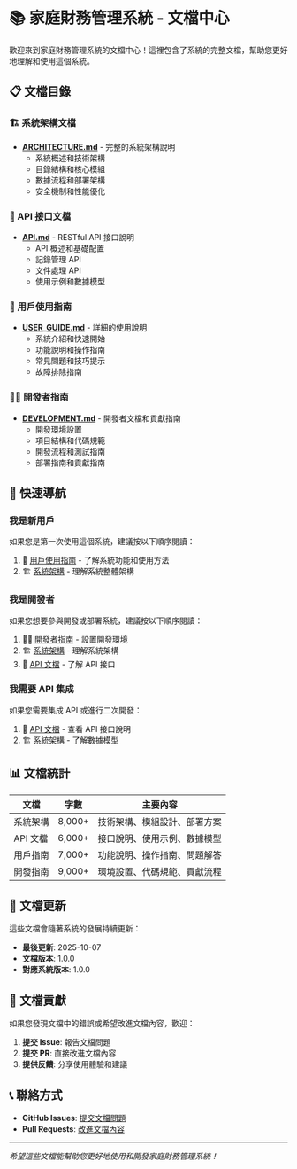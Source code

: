 # 📚 家庭財務管理系統 - 文檔中心

歡迎來到家庭財務管理系統的文檔中心！這裡包含了系統的完整文檔，幫助您更好地理解和使用這個系統。

## 📋 文檔目錄

### 🏗️ 系統架構文檔
- **[ARCHITECTURE.md](ARCHITECTURE.md)** - 完整的系統架構說明
  - 系統概述和技術架構
  - 目錄結構和核心模組
  - 數據流程和部署架構
  - 安全機制和性能優化

### 🔌 API 接口文檔
- **[API.md](API.md)** - RESTful API 接口說明
  - API 概述和基礎配置
  - 記錄管理 API
  - 文件處理 API
  - 使用示例和數據模型

### 👤 用戶使用指南
- **[USER_GUIDE.md](USER_GUIDE.md)** - 詳細的使用說明
  - 系統介紹和快速開始
  - 功能說明和操作指南
  - 常見問題和技巧提示
  - 故障排除指南

### 👨‍💻 開發者指南
- **[DEVELOPMENT.md](DEVELOPMENT.md)** - 開發者文檔和貢獻指南
  - 開發環境設置
  - 項目結構和代碼規範
  - 開發流程和測試指南
  - 部署指南和貢獻指南

## 🎯 快速導航

### 我是新用戶
如果您是第一次使用這個系統，建議按以下順序閱讀：
1. 📖 [用戶使用指南](USER_GUIDE.md) - 了解系統功能和使用方法
2. 🏗️ [系統架構](ARCHITECTURE.md) - 理解系統整體架構

### 我是開發者
如果您想要參與開發或部署系統，建議按以下順序閱讀：
1. 👨‍💻 [開發者指南](DEVELOPMENT.md) - 設置開發環境
2. 🏗️ [系統架構](ARCHITECTURE.md) - 理解系統架構
3. 🔌 [API 文檔](API.md) - 了解 API 接口

### 我需要 API 集成
如果您需要集成 API 或進行二次開發：
1. 🔌 [API 文檔](API.md) - 查看 API 接口說明
2. 🏗️ [系統架構](ARCHITECTURE.md) - 了解數據模型

## 📊 文檔統計

| 文檔 | 字數 | 主要內容 |
|------|------|----------|
| 系統架構 | 8,000+ | 技術架構、模組設計、部署方案 |
| API 文檔 | 6,000+ | 接口說明、使用示例、數據模型 |
| 用戶指南 | 7,000+ | 功能說明、操作指南、問題解答 |
| 開發指南 | 9,000+ | 環境設置、代碼規範、貢獻流程 |

## 🔄 文檔更新

這些文檔會隨著系統的發展持續更新：

- **最後更新**: 2025-10-07
- **文檔版本**: 1.0.0
- **對應系統版本**: 1.0.0

## 🤝 文檔貢獻

如果您發現文檔中的錯誤或希望改進文檔內容，歡迎：

1. **提交 Issue**: 報告文檔問題
2. **提交 PR**: 直接改進文檔內容
3. **提供反饋**: 分享使用體驗和建議

## 📞 聯絡方式

- **GitHub Issues**: [提交文檔問題](https://github.com/kelvinhuang0327/familyCost/issues)
- **Pull Requests**: [改進文檔內容](https://github.com/kelvinhuang0327/familyCost/pulls)

---

*希望這些文檔能幫助您更好地使用和開發家庭財務管理系統！*
